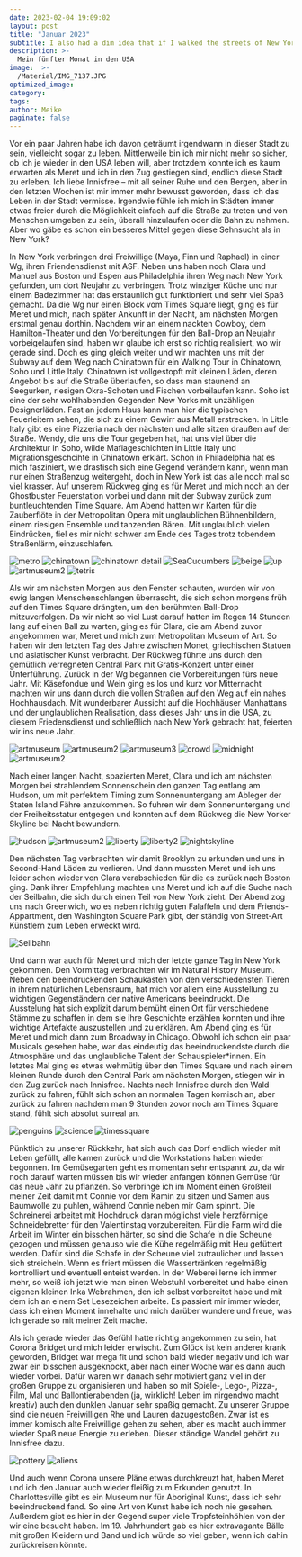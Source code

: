 ```yaml
---
date: 2023-02-04 19:09:02
layout: post
title: "Januar 2023"
subtitle: I also had a dim idea that if I walked the streets of New York by myself all night something of the city's mystery and magnificience might rub off on to me at last - Ein Neujahr in New York.
description: >-
  Mein fünfter Monat in den USA
image:  >-
  /Material/IMG_7137.JPG
optimized_image:
category:
tags:
author: Meike
paginate: false
---
```


Vor ein paar Jahren habe ich davon geträumt irgendwann in dieser Stadt zu sein, vielleicht sogar zu leben. Mittlerweile bin ich mir nicht mehr so sicher, ob ich je wieder in den USA leben will, aber trotzdem konnte ich es kaum erwarten als Meret und ich in den Zug gestiegen sind, endlich diese Stadt zu erleben. Ich liebe Innisfree – mit all seiner Ruhe und den Bergen, aber in den letzten Wochen ist mir immer mehr bewusst geworden, dass ich das Leben in der Stadt vermisse. Irgendwie fühle ich mich in Städten immer etwas freier durch die Möglichkeit einfach auf die Straße zu treten und von Menschen umgeben zu sein, überall hinzulaufen oder die Bahn zu nehmen. Aber wo gäbe es schon ein besseres Mittel gegen diese Sehnsucht als in New York?

In New York verbringen drei Freiwillige (Maya, Finn und Raphael) in einer Wg, ihren Friendensdienst mit ASF. Neben uns haben noch Clara und Manuel aus Boston und Espen aus Philadelphia ihren Weg nach New York gefunden, um dort Neujahr zu verbringen. Trotz winziger Küche und nur einem Badezimmer hat das erstaunlich gut funktioniert und sehr viel Spaß gemacht. 
Da die Wg nur einen Block vom Times Square liegt, ging es für Meret und mich, nach später Ankunft in der Nacht, am nächsten Morgen erstmal genau dorthin. Nachdem wir an einem nackten Cowboy, dem Hamilton-Theater und den Vorbereitungen für den Ball-Drop an Neujahr vorbeigelaufen sind, haben wir glaube ich erst so richtig realisiert, wo wir gerade sind. Doch es ging gleich weiter und wir machten uns mit der Subway auf dem Weg nach Chinatown für ein Walking Tour in Chinatown, Soho und Little Italy. Chinatown ist vollgestopft mit kleinen Läden, deren Angebot bis auf die Straße überlaufen, so dass man staunend an Seegurken, riesigen Okra-Schoten und Fischen vorbeilaufen kann. Soho ist eine der sehr wohlhabenden Gegenden New Yorks mit unzähligen Designerläden. Fast an jedem Haus kann man hier die typischen Feuerleitern sehen, die sich zu einem Gewirr aus Metall erstrecken. In Little Italy gibt es eine Pizzeria nach der nächsten und alle sitzen draußen auf der Straße. Wendy, die uns die Tour gegeben hat, hat uns viel über die Architektur in Soho, wilde Mafiageschichten in Little Italy und Migrationsgeschcihte in Chinatown erklärt. Schon in Philadelphia hat es mich fasziniert, wie drastisch sich eine Gegend verändern kann, wenn man nur einen Straßenzug weitergeht, doch in New York ist das alle noch mal so viel krasser.
Auf unserem Rückweg ging es für Meret und mich noch an der Ghostbuster Feuerstation vorbei und dann mit der Subway zurück zum buntleuchtenden Time Square. Am Abend hatten wir Karten für die Zauberflöte in der Metropolitan Opera mit unglaublichen Bühnenbildern, einem riesigen Ensemble und tanzenden Bären. Mit unglaublich vielen Eindrücken, fiel es mir nicht schwer am Ende des Tages trotz tobendem Straßenlärm, einzuschlafen. 

<img src="/Material/IMG_9416.jpg" alt="metro">
<img src="/Material/IMG_6952.JPG" alt="chinatown">
<img src="/Material/IMG_9484.jpg" alt="chinatown detail">
<img src="/Material/IMG_9468.jpg" alt="SeaCucumbers">
<img src="/Material/IMG_6941 - Kopie.JPG" alt="beige">
<img src="/Material/IMG_9505.jpg" alt="up">
<img src="/Material/IMG_9466.jpg" alt="artmuseum2">
<img src="/Material/IMG_6960 - Kopie.JPG" alt="tetris">

Als wir am nächsten Morgen aus den Fenster schauten, wurden wir von ewig langen Menschenschlangen überrascht, die sich schon morgens früh auf den Times Square drängten, um den berühmten Ball-Drop mitzuverfolgen. Da wir nicht so viel Lust darauf hatten im Regen 14 Stunden lang auf einen Ball zu warten, ging es für Clara, die am Abend zuvor angekommen war, Meret und mich zum Metropolitan Museum of Art. So haben wir den letzten Tag des Jahre zwischen Monet, griechischen Statuen und asiatischer Kunst verbracht. Der Rückweg führte uns durch den gemütlich verregneten Central Park mit Gratis-Konzert unter einer Unterführung. Zurück in der Wg begannen die Vorbereitungen fürs neue Jahr. Mit Käsefondue und Wein ging es los und kurz vor Mitternacht machten wir uns dann durch die vollen Straßen auf den Weg auf ein nahes Hochhausdach. Mit wunderbarer Aussicht auf die Hochhäuser Manhattans und der unglaublichen Realisation, dass dieses Jahr uns in die USA, zu diesem Friedensdienst und schließlich nach New York gebracht hat, feierten wir ins neue Jahr. 

<img src="/Material/IMG_7021.JPG" alt="artmuseum">
<img src="/Material/IMG_7024 - Kopie.JPG" alt="artmuseum2">
<img src="/Material/IMG_7037.JPG" alt="artmuseum3">
<img src="/Material/IMG_7064 - Kopie.JPG" alt="crowd">
<img src="/Material/IMG_7073.JPG" alt="midnight">
<img src="/Material/IMG_7092.JPG" alt="artmuseum2">

Nach einer langen Nacht, spazierten Meret, Clara und ich am nächsten Morgen bei strahlendem Sonnenschein den ganzen Tag entlang am Hudson, um mit perfektem Timing zum Sonnenuntergang am Ableger der Staten Island Fähre anzukommen. So fuhren wir dem Sonnenuntergang und der Freiheitsstatur entgegen und konnten auf dem Rückweg die New Yorker Skyline bei Nacht bewundern.

<img src="/Material/IMG_7109.JPG" alt="hudson">
<img src="/Material/IMG_9613.jpg" alt="artmuseum2">
<img src="/Material/IMG_9638.jpg" alt="liberty">
<img src="/Material/IMG_7140 - Kopie.JPG" alt="liberty2">
<img src="/Material/IMG_7148.JPG" alt="nightskyline">

Den nächsten Tag verbrachten wir damit Brooklyn zu erkunden und uns in Second-Hand Läden zu verlieren. Und dann mussten Meret und ich uns leider schon wieder von Clara verabschieden für die es zurück nach Boston ging. Dank ihrer Empfehlung machten uns Meret und ich auf die Suche nach der Seilbahn, die sich durch einen Teil von New York zieht. Der Abend zog uns nach Greenwich, wo es neben richtig guten Falaffeln und dem Friends-Appartment, den Washington Square Park gibt, der ständig von Street-Art Künstlern zum Leben erweckt wird.

<img src="/Material/IMG_7174.JPG" alt="Seilbahn">

Und dann war auch für Meret und mich der letzte ganze Tag in New York gekommen. Den Vormittag verbrachten wir im Natural History Museum. Neben den beeindruckenden Schaukästen von den verschiedensten Tieren in ihrem natürlichen Lebensraum, hat mich vor allem eine Ausstellung zu wichtigen Gegenständern der native Americans beeindruckt. Die Ausstelung hat sich explizit darum bemüht einen Ort für verschiedene Stämme zu schaffen in dem sie ihre Geschichte erzählen konnten und ihre wichtige Artefakte auszustellen und zu erklären. Am Abend ging es für Meret und mich dann zum Broadway in Chicago. Obwohl ich schon ein paar Musicals gesehen habe, war das eindeutig das beeindruckendste durch die Atmosphäre und das unglaubliche Talent der Schauspieler*innen. Ein letztes Mal ging es etwas wehmütig über den Times Square und nach einem kleinen Runde durch den Central Park am nächsten Morgen, stiegen wir in den Zug zurück nach Innisfree. Nachts nach Innisfree durch den Wald zurück zu fahren, fühlt sich schon an normalen Tagen komisch an, aber zurück zu fahren nachdem man 9 Stunden zovor noch am Times Square stand, fühlt sich absolut surreal an.

<img src="/Material/IMG_7183 - Kopie.JPG" alt="penguins">
<img src="/Material/IMG_7190.JPG" alt="science">
<img src="/Material/IMG_9737.jpg" alt="timessquare">

Pünktlich zu unserer Rückkehr, hat sich auch das Dorf endlich wieder mit Leben gefüllt, alle kamen zurück und die Workstations haben wieder begonnen. Im Gemüsegarten geht es momentan sehr entspannt zu, da wir noch darauf warten müssen bis wir wieder anfangen können Gemüse für das neue Jahr zu pflanzen. So verbringe ich im Moment einen Großteil meiner Zeit damit mit Connie vor dem Kamin zu sitzen und Samen aus Baumwolle zu puhlen, während Connie neben mir Garn spinnt. Die Schreinerei arbeitet mit Hochdruck daran möglichst viele herzförmige Schneidebretter für den Valentinstag vorzubereiten. Für die Farm wird die Arbeit im Winter ein bisschen härter, so sind die Schafe in die Scheune gezogen und müssen genauso wie die Kühe regelmäßig mit Heu gefüttert werden. Dafür sind die Schafe in der Scheune viel zutraulicher und lassen sich streicheln. Wenn es friert müssen die Wassertränken regelmäßig kontrolliert und eventuell enteist werden. In der Weberei lerne ich immer mehr, so weiß ich jetzt wie man einen Webstuhl vorbereitet und habe einen eigenen kleinen Inka Webrahmen, den ich selbst vorbereitet habe und mit dem ich an einem Set Lesezeichen arbeite. Es passiert mir immer wieder, dass ich einen Moment innehalte und mich darüber wundere und freue, was ich gerade so mit meiner Zeit mache.

Als ich gerade wieder das Gefühl hatte richtig angekommen zu sein, hat Corona Bridget und mich leider erwischt. Zum Glück ist kein anderer krank geworden, Bridget war mega fit und schon bald wieder negativ und ich war zwar ein bisschen ausgeknockt, aber nach einer Woche war es dann auch wieder vorbei. Dafür waren wir danach sehr motiviert ganz viel in der großen Gruppe zu organisieren und haben so mit Spiele-, Lego-, Pizza-, Film, Mal und Ballontierabenden (ja, wirklich! Leben im nirgendwo macht kreativ) auch den dunklen Januar sehr spaßig gemacht. Zu unserer Gruppe sind die neuen Freiwilligen Rhe und Lauren dazugestoßen. Zwar ist es immer komisch alte Freiwillige gehen zu sehen, aber es macht auch immer wieder Spaß neue Energie zu erleben. Dieser ständige Wandel gehört zu Innisfree dazu. 

<img src="/Material/IMG_7270 - Kopie.JPG" alt="pottery">
<img src="/Material/IMG_7356.JPG" alt="aliens">

Und auch wenn Corona unsere Pläne etwas durchkreuzt hat, haben Meret und ich den Januar auch wieder fleißig zum Erkunden genutzt. In Charlottesville gibt es ein Museum nur für Aboriginal Kunst, dass ich sehr beeindruckend fand. So eine Art von Kunst habe ich noch nie gesehen. Außerdem gibt es hier in der Gegend super viele Tropfsteinhöhlen von der wir eine besucht haben. Im 19. Jahrhundert gab es hier extravagante Bälle mit großen Kleidern und Band und ich würde so viel geben, wenn ich dahin zurückreisen könnte.
